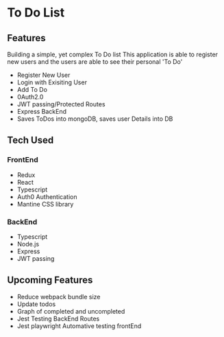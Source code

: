 # To Do List

## Features

Building a simple, yet complex To Do list
This application is able to register new users and the users are able to see their personal 'To Do'

- Register New User
- Login with Exisiting User
- Add To Do
- 0Auth2.0
- JWT passing/Protected Routes
- Express BackEnd
- Saves ToDos into mongoDB, saves user Details into DB

## Tech Used

### FrontEnd

- Redux
- React
- Typescript
- Auth0 Authentication
- Mantine CSS library

### BackEnd

- Typescript
- Node.js
- Express
- JWT passing

## Upcoming Features

- Reduce webpack bundle size
- Update todos
- Graph of completed and uncompleted
- Jest Testing BackEnd Routes
- Jest playwright Automative testing frontEnd
